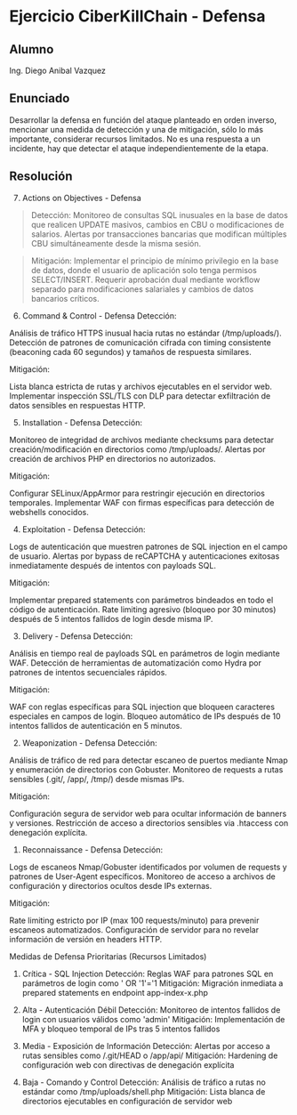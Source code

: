 # Ejercicio CiberKillChain - Defensa

## Alumno
Ing. Diego Anibal Vazquez
## Enunciado

Desarrollar la defensa en función del ataque planteado en orden inverso, mencionar una medida de detección y una de mitigación, sólo lo más importante, considerar recursos limitados. No es una respuesta a un incidente, hay que detectar el ataque independientemente de la etapa.


## Resolución
7. Actions on Objectives - Defensa
> Detección:
> Monitoreo de consultas SQL inusuales en la base de datos que realicen UPDATE masivos, cambios en CBU o modificaciones de salarios. Alertas por transacciones bancarias
> que modifican múltiples CBU simultáneamente desde la misma sesión.

> Mitigación:
> Implementar el principio de mínimo privilegio en la base de datos, donde el usuario de aplicación solo tenga permisos SELECT/INSERT. Requerir aprobación dual mediante
> workflow separado para modificaciones salariales y cambios de datos bancarios críticos.

6. Command & Control - Defensa
Detección:

Análisis de tráfico HTTPS inusual hacia rutas no estándar (/tmp/uploads/). Detección de patrones de comunicación cifrada con timing consistente (beaconing cada 60 segundos) y tamaños de respuesta similares.

Mitigación:

Lista blanca estricta de rutas y archivos ejecutables en el servidor web. Implementar inspección SSL/TLS con DLP para detectar exfiltración de datos sensibles en respuestas HTTP.

5. Installation - Defensa
Detección:

Monitoreo de integridad de archivos mediante checksums para detectar creación/modificación en directorios como /tmp/uploads/. Alertas por creación de archivos PHP en directorios no autorizados.

Mitigación:

Configurar SELinux/AppArmor para restringir ejecución en directorios temporales. Implementar WAF con firmas específicas para detección de webshells conocidos.

4. Exploitation - Defensa
Detección:

Logs de autenticación que muestren patrones de SQL injection en el campo de usuario. Alertas por bypass de reCAPTCHA y autenticaciones exitosas inmediatamente después de intentos con payloads SQL.

Mitigación:

Implementar prepared statements con parámetros bindeados en todo el código de autenticación. Rate limiting agresivo (bloqueo por 30 minutos) después de 5 intentos fallidos de login desde misma IP.

3. Delivery - Defensa
Detección:

Análisis en tiempo real de payloads SQL en parámetros de login mediante WAF. Detección de herramientas de automatización como Hydra por patrones de intentos secuenciales rápidos.

Mitigación:

WAF con reglas específicas para SQL injection que bloqueen caracteres especiales en campos de login. Bloqueo automático de IPs después de 10 intentos fallidos de autenticación en 5 minutos.

2. Weaponization - Defensa
Detección:

Análisis de tráfico de red para detectar escaneo de puertos mediante Nmap y enumeración de directorios con Gobuster. Monitoreo de requests a rutas sensibles (.git/, /app/, /tmp/) desde mismas IPs.

Mitigación:

Configuración segura de servidor web para ocultar información de banners y versiones. Restricción de acceso a directorios sensibles via .htaccess con denegación explícita.

1. Reconnaissance - Defensa
Detección:

Logs de escaneos Nmap/Gobuster identificados por volumen de requests y patrones de User-Agent específicos. Monitoreo de acceso a archivos de configuración y directorios ocultos desde IPs externas.

Mitigación:

Rate limiting estricto por IP (max 100 requests/minuto) para prevenir escaneos automatizados. Configuración de servidor para no revelar información de versión en headers HTTP.

Medidas de Defensa Prioritarias (Recursos Limitados)
1. Crítica - SQL Injection
Detección: Reglas WAF para patrones SQL en parámetros de login como ' OR '1'='1
Mitigación: Migración inmediata a prepared statements en endpoint app-index-x.php

2. Alta - Autenticación Débil
Detección: Monitoreo de intentos fallidos de login con usuarios válidos como 'admin'
Mitigación: Implementación de MFA y bloqueo temporal de IPs tras 5 intentos fallidos

3. Media - Exposición de Información
Detección: Alertas por acceso a rutas sensibles como /.git/HEAD o /app/api/
Mitigación: Hardening de configuración web con directivas de denegación explícita

4. Baja - Comando y Control
Detección: Análisis de tráfico a rutas no estándar como /tmp/uploads/shell.php
Mitigación: Lista blanca de directorios ejecutables en configuración de servidor web

